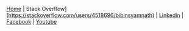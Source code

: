 [Home](https://bibinsyamnath.github.io) | Stack Overflow](https://stackoverflow.com/users/4518696/bibinsyamnath) | [Linkedin](https://www.linkedin.com/in/bibinsyamnath/) | [Facebook](https://www.facebook.com/bibinsyamnath) | [Youtube](https://www.youtube.com/channel/UCCtGby7nF-FHosJKvoLVB-A)

<!--
**bibinsyamnath/bibinsyamnath** is a ✨ _special_ ✨ repository because its `README.md` (this file) appears on your GitHub profile.

Here are some ideas to get you started:

- 🔭 I’m currently working on ...
- 🌱 I’m currently learning ...
- 👯 I’m looking to collaborate on ...
- 🤔 I’m looking for help with ...
- 💬 Ask me about ...
- 📫 How to reach me: ...
- 😄 Pronouns: ...
- ⚡ Fun fact: ...
-->
